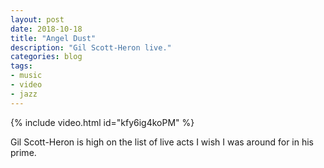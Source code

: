 ```yaml
---
layout: post
date: 2018-10-18
title: "Angel Dust"
description: "Gil Scott-Heron live." 
categories: blog
tags:
- music
- video
- jazz
---
```


{% include video.html id="kfy6ig4koPM" %}

Gil Scott-Heron is high on the list of live acts I wish I was around for in his prime.